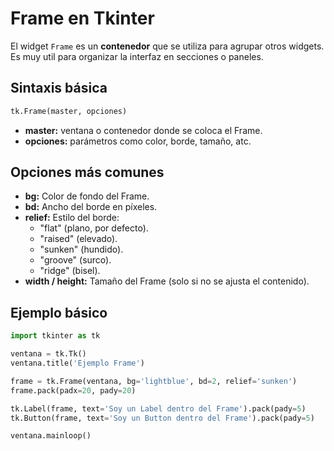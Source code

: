 # Frame en Tkinter

El widget `Frame` es un **contenedor** que se utiliza para agrupar otros widgets.
Es muy util para organizar la interfaz en secciones o paneles.

## Sintaxis básica

```python
tk.Frame(master, opciones)
```

- **master:** ventana o contenedor donde se coloca el Frame.
- **opciones:** parámetros como color, borde, tamaño, atc.

## Opciones más comunes

- **bg:** Color de fondo del Frame.
- **bd:** Ancho del borde en píxeles.
- **relief:** Estilo del borde:
  - "flat" (plano, por defecto).
  - "raised" (elevado).
  - "sunken" (hundido).
  - "groove" (surco).
  - "ridge" (bisel).
- **width / height:** Tamaño del Frame (solo si no se ajusta el contenido).

## Ejemplo básico

```python
import tkinter as tk

ventana = tk.Tk()
ventana.title('Ejemplo Frame')

frame = tk.Frame(ventana, bg='lightblue', bd=2, relief='sunken')
frame.pack(padx=20, pady=20)

tk.Label(frame, text='Soy un Label dentro del Frame').pack(pady=5)
tk.Button(frame, text='Soy un Button dentro del Frame').pack(pady=5)

ventana.mainloop()
```
